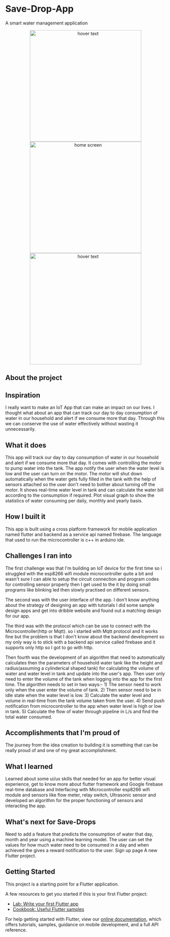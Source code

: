 
# Save-Drop-App
A smart water management application
<p align="center">
  <img src="app screenshots/2_login_screen.jpg" width="350" title="hover text">
  <img src="app screenshots/3_home_screen.jpg" width="350" title= "home screen">
  <img src="app screenshots/4_usage_screen.jpg" width="350" title="hover text">
</p>

 
## About the project 


## Inspiration
I really want to make an IoT App that can make an impact on our lives. I thought what about an app that can track our day to day consumption of water in our household and alert if we consume more that day. Through this we can conserve the use of water effectively without wasting it unnecessarily. 

## What it does
This app will track our day to day consumption of water in our household and alert if we consume more that day. It comes with controlling the motor to pump water into the tank. The app notify the user when the water level is low and the user can turn on the motor. The motor will shut down automatically when the water gets fully filled in the tank with the help of sensors attached so the user don't need to bother about turning off the motor. It shows real-time water level in tank and can calculate the water bill according to the consumption if required. Plot visual graph to show the statistics of water consuming per daily, monthly and yearly basis. 

## How I built it
This app is built using a cross platform framework for mobile application named flutter and backend as a service api named firebase. The language that used to run the microcontroller is c++ in arduino ide. 

## Challenges I ran into
The first challenge was that I'm building an IoT device for the first time so i struggled with the  esp8266 wifi module microcontroller quite a bit and wasn't sure I can able to setup the circuit connection and program codes for controlling sensor properly then I get used to the it by doing small programs like blinking led then slowly practised on different sensors. 

The second was with the user interface of the app. I don't know anything about the strategy of designing an app with tutorials I did some sample design apps and get into dribble website and found out a matching design for our app. 

The third was with the protocol which can be use to connect with the Microcontroller(http or Mqtt). so i started with Mqtt protocol and it works fine but the problem is that I don't know about the backend development so my only way is to stick with a backend api service called firebase and it supports only http so I got to go with http. 

Then fourth was the development of an algorithm that need to automatically calculates then the parameters of household water tank like the height and radius(assuming a cylinderical shaped tank) for calculating the volume of water and water level in tank and update into the user's app. Then user only need to enter the volume of the tank when logging into the app for the first time. The algorithm needs to set in two ways:- 1) The sensor need to work only when the user enter the volume of tank. 2) Then sensor need to be in idle state when the water level is low. 3) Calculate the water level and volume in real-time from the tank volume taken from the user. 4) Send push notification from microcontroller to the app when water level is high or low in tank. 5) Calculate the flow of water through pipeline in L/s and find the total water consumed. 

## Accomplishments that I'm proud of
The journey from the idea creation to building it is something that can be really proud of and one of my great accomplishment. 

## What I learned
Learned about some ui/ux skills that needed for an app for better visual experience, get to know more about flutter framework and Google firebase real-time database and Interfacing with Microcontroller esp8266 wifi module and sensors like flow meter, relay switch, Ultrasonic sensor and developed an algorithm for the proper functioning of sensors and interacting the app. 

## What's next for Save-Drops
Need to add a feature that predicts the consumption of water that day, month and year using a machine learning model.
The user can set the values for how much water need to be consumed in a day and when achieved the gives a reward notification to the user. Sign up page
A new Flutter project.

## Getting Started

This project is a starting point for a Flutter application.

A few resources to get you started if this is your first Flutter project:

- [Lab: Write your first Flutter app](https://flutter.dev/docs/get-started/codelab)
- [Cookbook: Useful Flutter samples](https://flutter.dev/docs/cookbook)

For help getting started with Flutter, view our
[online documentation](https://flutter.dev/docs), which offers tutorials,
samples, guidance on mobile development, and a full API reference.
 
